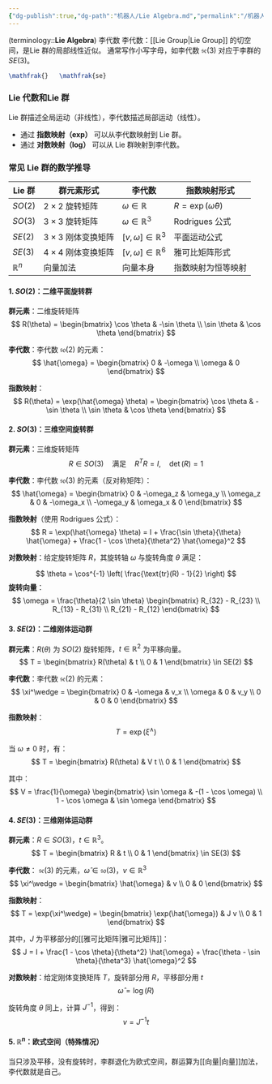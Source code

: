 ```yaml
---
{"dg-publish":true,"dg-path":"机器人/Lie Algebra.md","permalink":"/机器人/Lie Algebra/","dgPassFrontmatter":true,"noteIcon":"","created":"2025-06-16T18:35:22.688+08:00","updated":"2025-06-30T23:47:57.992+08:00"}
---
```


(terminology::**Lie Algebra**)   李代数
李代数：[[Lie Group\|Lie Group]] 的切空间，是Lie 群的局部线性近似。
通常写作小写字母，如李代数 $\mathfrak{se}(3)$ 对应于李群的 $SE(3)$。

```LaTeX
\mathfrak{}   \mathfrak{se}
```
### Lie 代数和Lie 群
Lie 群描述全局运动（非线性），李代数描述局部运动（线性）。
- 通过 **指数映射（exp）** 可以从李代数映射到 Lie 群。
- 通过 **对数映射（log）** 可以从 Lie 群映射到李代数。

### 常见 Lie 群的数学推导
| Lie 群          | 群元素形式               | 李代数                            | 指数映射形式                          |
| -------------- | ------------------- | ------------------------------ | ------------------------------- |
| $SO(2)$        | $2 \times 2$ 旋转矩阵   | $\omega \in \mathbb{R}$        | $R = \exp(\hat{\omega} \theta)$ |
| $SO(3)$        | $3 \times 3$ 旋转矩阵   | $\omega \in \mathbb{R}^3$      | Rodrigues 公式                    |
| $SE(2)$        | $3 \times 3$ 刚体变换矩阵 | $[v, \omega] \in \mathbb{R}^3$ | 平面运动公式                          |
| $SE(3)$        | $4 \times 4$ 刚体变换矩阵 | $[v, \omega] \in \mathbb{R}^6$ | 雅可比矩阵形式                         |
| $\mathbb{R}^n$ | 向量加法                | 向量本身                           | 指数映射为恒等映射                       |

#### 1. $SO(2)$：二维平面旋转群
**群元素**：二维旋转矩阵
$$
R(\theta) =
\begin{bmatrix}
\cos \theta & -\sin \theta \\
\sin \theta & \cos \theta
\end{bmatrix}
$$

**李代数**：李代数 $\mathfrak{so}(2)$ 的元素：
$$
\hat{\omega} =
\begin{bmatrix}
0 & -\omega \\
\omega & 0
\end{bmatrix}
$$

**指数映射**：
$$
R(\theta) = \exp(\hat{\omega} \theta) = 
\begin{bmatrix}
\cos \theta & -\sin \theta \\
\sin \theta & \cos \theta
\end{bmatrix}
$$

#### 2. $SO(3)$：三维空间旋转群
**群元素**：三维旋转矩阵
$$
R \in SO(3) \quad \text{满足} \quad R^T R = I, \quad \det(R) = 1
$$

**李代数**：李代数 $\mathfrak{so}(3)$ 的元素（反对称矩阵）：
$$
\hat{\omega} =
\begin{bmatrix}
0 & -\omega_z & \omega_y \\
\omega_z & 0 & -\omega_x \\
-\omega_y & \omega_x & 0
\end{bmatrix}
$$

**指数映射**（使用 Rodrigues 公式）：
$$
R = \exp(\hat{\omega} \theta) = I + \frac{\sin \theta}{\theta} \hat{\omega} + \frac{1 - \cos \theta}{\theta^2} \hat{\omega}^2
$$

**对数映射**：给定旋转矩阵 $R$，其旋转轴 $\omega$ 与旋转角度 $\theta$ 满足：

$$
\theta = \cos^{-1} \left( \frac{\text{tr}(R) - 1}{2} \right)
$$
**旋转向量**：
$$
\omega = \frac{\theta}{2 \sin \theta}
\begin{bmatrix}
R_{32} - R_{23} \\
R_{13} - R_{31} \\
R_{21} - R_{12}
\end{bmatrix}
$$

#### 3. $SE(2)$：二维刚体运动群
**群元素**：$R(\theta)$ 为 $SO(2)$ 旋转矩阵，$t \in \mathbb{R}^2$ 为平移向量。
$$
T =
\begin{bmatrix}
R(\theta) & t \\
0 & 1
\end{bmatrix} \in SE(2)
$$

**李代数**：李代数 $\mathfrak{se}(2)$ 的元素：
$$
\xi^\wedge =
\begin{bmatrix}
0 & -\omega & v_x \\
\omega & 0 & v_y \\
0 & 0 & 0
\end{bmatrix}
$$

**指数映射**：
$$
T = \exp(\xi^\wedge)
$$

当 $\omega \neq 0$ 时，有：
$$
T = 
\begin{bmatrix}
R(\theta) & V t \\
0 & 1
\end{bmatrix}
$$

其中：
$$
V =
\frac{1}{\omega}
\begin{bmatrix}
\sin \omega & -(1 - \cos \omega) \\
1 - \cos \omega & \sin \omega
\end{bmatrix}
$$

#### 4. $SE(3)$：三维刚体运动群
**群元素**：$R \in SO(3)$，$t \in \mathbb{R}^3$。
$$
T =
\begin{bmatrix}
R & t \\
0 & 1
\end{bmatrix} \in SE(3)
$$


**李代数**： $\mathfrak{se}(3)$ 的元素，$\hat{\omega} \in \mathfrak{so}(3)$，$v \in \mathbb{R}^3$
$$
\xi^\wedge =
\begin{bmatrix}
\hat{\omega} & v \\
0 & 0
\end{bmatrix}
$$

**指数映射**：
$$
T = \exp(\xi^\wedge) =
\begin{bmatrix}
\exp(\hat{\omega}) & J v \\
0 & 1
\end{bmatrix}
$$

其中，$J$ 为平移部分的[[雅可比矩阵\|雅可比矩阵]]：
$$
J = I + \frac{1 - \cos \theta}{\theta^2} \hat{\omega} + \frac{\theta - \sin \theta}{\theta^3} \hat{\omega}^2
$$

**对数映射**：给定刚体变换矩阵 $T$，旋转部分用 $R$，平移部分用 $t$
$$
\hat{\omega} = \log(R)
$$

旋转角度 $\theta$ 同上，计算 $J^{-1}$，得到：
$$
v = J^{-1} t
$$

#### 5. $\mathbb{R}^n$：欧式空间（特殊情况）
当只涉及平移，没有旋转时，李群退化为欧式空间，群运算为[[向量\|向量]]加法，李代数就是自己。


